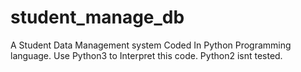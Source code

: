 # student_manage_db
A Student Data Management system Coded In Python Programming language. Use Python3 to Interpret this code. Python2 isnt tested.  
